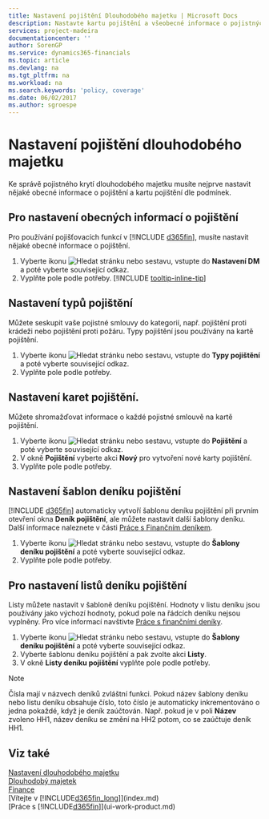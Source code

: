 ```yaml
---
title: Nastavení pojištění Dlouhodobého majetku | Microsoft Docs
description: Nastavte kartu pojištění a všeobecné informace o pojistných podmínkách ke správě pojistného krytí dlouhodobého majetku.
services: project-madeira
documentationcenter: ''
author: SorenGP
ms.service: dynamics365-financials
ms.topic: article
ms.devlang: na
ms.tgt_pltfrm: na
ms.workload: na
ms.search.keywords: 'policy, coverage'
ms.date: 06/02/2017
ms.author: sgroespe
---
```

# <a name="set-up-fixed-asset-insurance"></a>Nastavení pojištění dlouhodobého majetku
Ke správě pojistného krytí dlouhodobého majetku musíte nejprve nastavit nějaké obecné informace o pojištění a kartu pojištění dle podmínek.

## <a name="to-set-up-general-insurance-information"></a>Pro nastavení obecných informací o pojištění
Pro používání pojišťovacích funkcí v [!INCLUDE [d365fin](includes/d365fin_md.md)], musíte nastavit nějaké obecné informace o pojištění.  

1. Vyberte ikonu ![Hledat stránku nebo sestavu](media/ui-search/search_small.png "ikona Hledat stránku nebo sestavu"), vstupte do **Nastavení DM** a poté vyberte související odkaz.  
2. Vyplňte pole podle potřeby. [!INCLUDE [tooltip-inline-tip](includes/tooltip-inline-tip_md.md)]  

## <a name="to-set-up-insurance-types"></a>Nastavení typů pojištění
Můžete seskupit vaše pojistné smlouvy do kategorií, např. pojištění proti krádeži nebo pojištění proti požáru. Typy pojištění jsou používány na kartě pojištění.

1. Vyberte ikonu ![Hledat stránku nebo sestavu](media/ui-search/search_small.png "ikona Hledat stránku nebo sestavu"), vstupte do **Typy pojištění** a poté vyberte související odkaz.  
2. Vyplňte pole podle potřeby.

## <a name="to-set-up-insurance-cards"></a>Nastavení karet pojištění.
Můžete shromažďovat informace o každé pojistné smlouvě na kartě pojištění.  

1. Vyberte ikonu ![Hledat stránku nebo sestavu](media/ui-search/search_small.png "ikona Hledat stránku nebo sestavu"), vstupte do **Pojištění** a poté vyberte související odkaz.  
2. V okně **Pojištění** vyberte akci **Nový** pro vytvoření nové karty pojištění.  
3. Vyplňte pole podle potřeby.

## <a name="to-set-up-insurance-journal-templates"></a>Nastavení šablon deníku pojištění
[!INCLUDE [d365fin](includes/d365fin_md.md)] automaticky vytvoří šablonu deníku pojištění při prvním otevření okna **Deník pojištění**, ale můžete nastavit další šablony deníku. Další informace naleznete v části [Práce s Finančním deníkem](ui-work-general-journals.md).  

1. Vyberte ikonu ![Hledat stránku nebo sestavu](media/ui-search/search_small.png "ikona Hledat stránku nebo sestavu"), vstupte do **Šablony deníku pojištění** a poté vyberte související odkaz.  
2. Vyplňte pole podle potřeby.

## <a name="to-set-up-insurance-journal-batches"></a>Pro nastavení listů deníku pojištění
Listy můžete nastavit v šabloně deníku pojištění. Hodnoty v listu deníku jsou používány jako výchozí hodnoty, pokud pole na řádcích deníku nejsou vyplněny. Pro více informací navštivte [Práce s finančními deníky](ui-work-general-journals.md).  

1. Vyberte ikonu ![Hledat stránku nebo sestavu](media/ui-search/search_small.png "ikona Hledat stránku nebo sestavu"), vstupte do **Šablony deníku pojištění** a poté vyberte související odkaz.  
2. Vyberte šablonu deníku pojištění a pak zvolte akci **Listy**.
3. V okně **Listy deníku pojištění** vyplňte pole podle potřeby.

> [!NOTE]  
>   Čísla mají v názvech deníků zvláštní funkci. Pokud název šablony deníku nebo listu deníku obsahuje číslo, toto číslo je automaticky inkrementováno o jedna pokaždé, když je deník zaúčtován. Např. pokud je v poli **Název** zvoleno HH1, název deníku se změní na HH2 potom, co se zaúčtuje deník HH1.

## <a name="see-also"></a>Viz také
[Nastavení dlouhodobého majetku](fa-setup.md)  
[Dlouhodobý majetek](fa-manage.md)  
[Finance](finance.md)  
[Vítejte v [!INCLUDE[d365fin_long](includes/d365fin_long_md.md)]](index.md)  
[Práce s [!INCLUDE[d365fin](includes/d365fin_md.md)]](ui-work-product.md)
